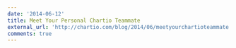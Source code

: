 ```yaml
---
date: '2014-06-12'
title: Meet Your Personal Chartio Teammate
external_url: 'http://chartio.com/blog/2014/06/meetyourchartioteammate'
comments: true
---
```

